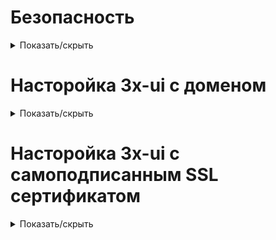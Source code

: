 # Безопасность

<details>
<summary>Показать/скрыть</summary>

# Создание нового пользователя
    adduser x

# Добавление пользователя в группу sudo (опционально, для предоставления админ-доступа)
    usermod -aG sudo x

# Переключение на нового пользователя
    su x

# Создание директории для хранения SSH-ключей
    mkdir -p ~/.ssh

# Открытие файла для добавления публичного ключа
    nano ~/.ssh/authorized_keys

# (Вставьте сюда содержимое публичного ключа из PuTTYgen и сохраните файл)

# Установка корректных прав доступа к директории и файлу ключей
    chmod 700 ~/.ssh
    chmod 600 ~/.ssh/authorized_keys

# Переключение обратно на root (если необходимо)
    exit

# Открытие конфигурационного файла SSH для редактирования
    nano /etc/ssh/sshd_config

Заменить порт

Port 22102

Найдите строку "PermitRootLogin yes" и замените её на "PermitRootLogin no", 


При необходимости измените "PasswordAuthentication yes" на "PasswordAuthentication no"

# Перезапуск службы SSH для применения изменений
    systemctl restart ssh

# Установка UFW
    sudo apt update
    sudo apt install ufw

# Открыть порты
    sudo ufw allow 22102/tcp #ssh
    sudo ufw allow 443/tcp #https
    sudo ufw allow 80/tcp #http
    sudo ufw allow 20196/tcp #subscribe
    sudo ufw allow 38777/tcp #pannel

# Блокировка ICMP-запросов для предотвращения двустороннего пинга
    sudo nano /etc/ufw/before.rules
    
    # ok icmp codes for INPUT
    -A ufw-before-input -p icmp --icmp-type destination-unreachable -j DROP
    -A ufw-before-input -p icmp --icmp-type time-exceeded -j DROP
    -A ufw-before-input -p icmp --icmp-type parameter-problem -j DROP
    -A ufw-before-input -p icmp --icmp-type echo-request -j DROP
    -A ufw-before-input -p icmp --icmp-type source-quench -j DROP

    # ok icmp code for FORWARD
    -A ufw-before-forward -p icmp --icmp-type destination-unreachable -j DROP
    -A ufw-before-forward -p icmp --icmp-type time-exceeded -j DROP
    -A ufw-before-forward -p icmp --icmp-type parameter-problem -j DROP
    -A ufw-before-forward -p icmp --icmp-type echo-request -j DROP

    sudo ufw enable

    reboot

# Проверить статус UFW
    sudo ufw status verbose

#  Вход под root:
    su root(с паролем root), sudo -i (с парлем user)

</details>


# Насторойка 3x-ui с доменом

<details>
<summary>Показать/скрыть</summary>

https://github.com/MHSanaei/3x-ui

    bash <(curl -Ls https://raw.githubusercontent.com/mhsanaei/3x-ui/master/install.sh)

# Устоновка SSL
    x-ui
    18
    1
    domain
    80

# Подписка
Включить подписку

Порт подписки 20196

Корневой путь URL-адреса подписки /tv/

Путь к файлу открытого ключа сертификата подписки /root/cert/p.kirnetwiz.top/fullchain.pem

Путь к файлу закрытого ключа сертификата подписки /root/cert/p.kirnetwiz.top/privkey.pem

Интервалы обновления подписки 1

# Telegram-бот: Удалённое управление сервером, подключениями и мониторингом.

Создаём бота
@BotFather

ПолучАем id
@userinfobot

![image](https://github.com/user-attachments/assets/612dc1e8-c923-411b-9745-40f5f389794f)


# Port hopping

1 Открыть диапозон адресов

    sudo ufw allow 30000:30100/tcp
    sudo ufw allow 30000:30100/udp

2 Проверить что xRay работает на порту 443

3 Настройка Port Hopping через iptables. 

    sudo iptables -t nat -A PREROUTING -p tcp --dport 30000:30100 -j REDIRECT --to-port 443
    sudo iptables -t nat -A PREROUTING -p udp --dport 30000:30100 -j REDIRECT --to-port 443

4 Сохранение правил iptables

    sudo apt install -y iptables-persistent
    sudo netfilter-persistent save
    sudo netfilter-persistent reload

5 Проверка применения правил

    sudo iptables -t nat -L -v -n

6 Убедитесь, что порт 443 слушается:

    sudo lsof -i -P -n | grep LISTEN

# Speedtest c сервера

    wget -qO- speedtest.artydev.ru | bash

# Speedtest до конкретного сервера

    bash <(curl -s https://raw.githubusercontent.com/kir460/3x/main/sped.sh)

# Fail2Ban

    x-ui
    20
    1
    y
    enter
    20
    4

    Логи
    20
    7

# IP.Check.Place: Проверка репутации IP-адреса. Предварительно можно понять "чистоту" IP и пройтись по публичным спискам об IP.

    bash <(curl -Ls IP.Check.Place) -l en

My Traceroute (MTR): Утилита для диагностики сети. Утилита позволяет отследить маршрут пакетов и выявить проблемные узлы.

    mtr ya.ru
    mtr ip-address

# bbr

Проверить работу на сервере, вводим:
        
    sysctl net.ipv4.tcp_congestion_control

Работает - bbr нет - cubik

Включить

    x-ui
    23
    1
    
# DNS-over-LESS 

    tcp://8.8.8.8
    tcp://1.1.1.1
    https://dns.google/dns-query
    https://cloudflare-dns.com/dns-query

![image](https://github.com/user-attachments/assets/a030b9da-7d78-44a4-b54d-ac86e64ab740)


</details>



# Насторойка 3x-ui с самоподписанным SSL сертификатом

<details>
<summary>Показать/скрыть</summary>

# Скачиваем скрипт
    wget https://raw.githubusercontent.com/kir460/3x/main/ui.sh

# Предоставление прав на выполнение скрипта
    chmod +x ui.sh

</details>
